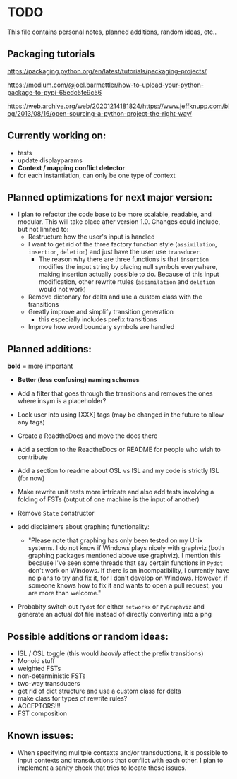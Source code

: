 # TODO

This file contains personal notes, planned additions, random ideas, etc..

## Packaging tutorials

https://packaging.python.org/en/latest/tutorials/packaging-projects/

https://medium.com/@joel.barmettler/how-to-upload-your-python-package-to-pypi-65edc5fe9c56

https://web.archive.org/web/20201214181824/https://www.jeffknupp.com/blog/2013/08/16/open-sourcing-a-python-project-the-right-way/


## Currently working on:

- tests
- update displayparams
- **Context / mapping conflict detector**
- for each instantiation, can only be one type of context


## Planned optimizations for next major version:
- I plan to refactor the code base to be more scalable, readable, and modular. This will take place after version 1.0. Changes could include, but not limited to:
    - Restructure how the user's input is handled
    - I want to get rid of the three factory function style (`assimilation`, `insertion`, `deletion`) and just have the user use `transducer`.
        - The reason why there are three functions is that `insertion` modifies the input string by placing null symbols everywhere, making insertion actually possible to do. Because of this input modification, other rewrite rtules (`assimilation` and `deletion` would not work)
    - Remove dictonary for delta and use a custom class with the transitions
    - Greatly improve and simplify transition generation
        - this especially includes prefix transitions
    - Improve how word boundary symbols are handled

## Planned additions:
**bold** = more important

- **Better (less confusing) naming schemes**

- Add a filter that goes through the transitions and removes the ones where insym is a placeholder?

- Lock user into using [XXX] tags (may be changed in the future to allow any tags)

- Create a ReadtheDocs and move the docs there

- Add a section to the ReadtheDocs or README for people who wish to contribute

- Add a section to readme about OSL vs ISL and my code is strictly ISL (for now)

- Make rewrite unit tests more intricate and also add tests involving a folding of FSTs (output of one machine is the input of another)

- Remove `State` constructor

- add disclaimers about graphing functionality:
    - "Please note that graphing has only been tested on my Unix systems. I do not know if Windows plays nicely with graphviz (both graphing packages mentioned above use graphviz). I mention this because I've seen some threads that say certain functions in `Pydot` don't work on Windows. If there is an incompatibility, I currently have no plans to try and fix it, for I don't develop on Windows. However, if someone knows how to fix it and wants to open a pull request, you are more than welcome."

- Probablty switch out `Pydot` for either `networkx` or `PyGraphviz` and generate an actual dot file instead of directly converting into a png



## Possible additions or random ideas:
- ISL / OSL toggle (this would *heavily* affect the prefix transitions)
- Monoid stuff
- weighted FSTs
- non-deterministic FSTs
- two-way transducers
- get rid of dict structure and use a custom class for delta
- make class for types of rewrite rules?
- ACCEPTORS!!!
- FST composition

## Known issues:
- When specifying mulitple contexts and/or transductions, it is possible to input contexts and transductions that conflict with each other. I plan to implement a sanity check that tries to locate these issues. 



